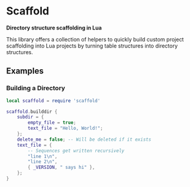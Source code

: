 # Scaffold

**Directory structure scaffolding in Lua**

This library offers a collection of helpers to quickly build custom project scaffolding into Lua projects by turning table structures into directory structures.

## Examples

### Building a Directory

```lua
local scaffold = require 'scaffold'

scaffold.builddir {
	subdir = {
		empty_file = true;
		text_file = "Hello, World!";
	};
	delete_me = false; -- Will be deleted if it exists
	text_file = {
		-- Sequences get written recursively
		"line 1\n",
		"line 2\n",
		{ _VERSION, " says hi" },
	};
}
```